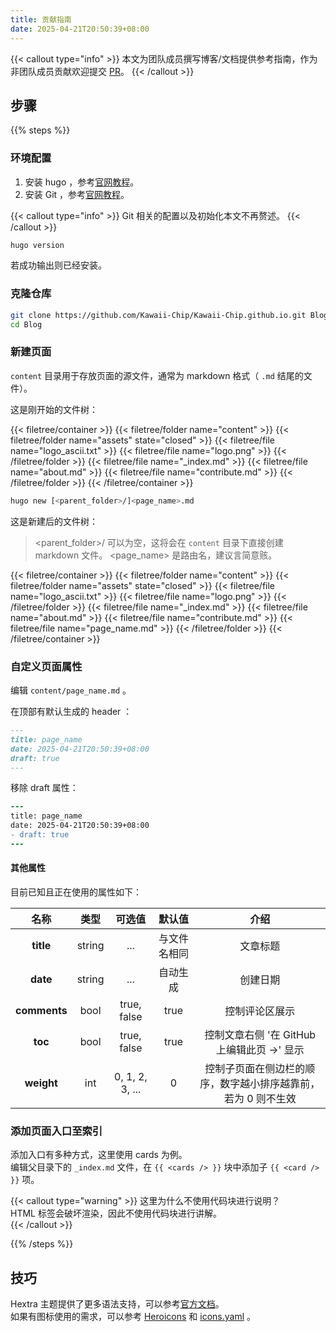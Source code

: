 ```yaml
---
title: 贡献指南
date: 2025-04-21T20:50:39+08:00
---
```


{{< callout type="info" >}}
  本文为团队成员撰写博客/文档提供参考指南，作为非团队成员贡献欢迎提交 [PR](https://github.com/Kawaii-Chip/Kawaii-Chip.github.io/pulls)。
{{< /callout >}}

## 步骤

{{% steps %}}

### 环境配置

1. 安装 hugo ，参考[官网教程](https://gohugo.io/installation/)。
2. 安装 Git ，参考[官网教程](https://git-scm.com/book/en/v2/Getting-Started-Installing-Git)。

{{< callout type="info" >}}
  Git 相关的配置以及初始化本文不再赘述。
{{< /callout >}}

```bash
hugo version
```

若成功输出则已经安装。

### 克隆仓库

```bash
git clone https://github.com/Kawaii-Chip/Kawaii-Chip.github.io.git Blog
cd Blog
```

### 新建页面

`content` 目录用于存放页面的源文件，通常为 markdown 格式（ `.md` 结尾的文件）。

这是刚开始的文件树：

{{< filetree/container >}}
  {{< filetree/folder name="content" >}}
    {{< filetree/folder name="assets" state="closed" >}}
      {{< filetree/file name="logo_ascii.txt" >}}
      {{< filetree/file name="logo.png" >}}
    {{< /filetree/folder >}}
    {{< filetree/file name="_index.md" >}}
    {{< filetree/file name="about.md" >}}
    {{< filetree/file name="contribute.md" >}}
  {{< /filetree/folder >}}
{{< /filetree/container >}}

```bash
hugo new [<parent_folder>/]<page_name>.md
```

这是新建后的文件树：

> <parent_folder>/ 可以为空，这将会在 `content` 目录下直接创建 markdown 文件。
> <page_name> 是路由名，建议言简意赅。

{{< filetree/container >}}
  {{< filetree/folder name="content" >}}
    {{< filetree/folder name="assets" state="closed" >}}
      {{< filetree/file name="logo_ascii.txt" >}}
      {{< filetree/file name="logo.png" >}}
    {{< /filetree/folder >}}
    {{< filetree/file name="_index.md" >}}
    {{< filetree/file name="about.md" >}}
    {{< filetree/file name="contribute.md" >}}
    {{< filetree/file name="page_name.md" >}}
  {{< /filetree/folder >}}
{{< /filetree/container >}}

### 自定义页面属性

编辑 `content/page_name.md` 。

在顶部有默认生成的 header ：

```markdown {filename="page_name.md",linenos=table}
---
title: page_name
date: 2025-04-21T20:50:39+08:00
draft: true
---
```

移除 draft 属性：

```diff {filename="page_name.md",linenos=table}
---
title: page_name
date: 2025-04-21T20:50:39+08:00
- draft: true
---
```

#### 其他属性

目前已知且正在使用的属性如下：

| 名称         | 类型   | 可选值          | 默认值       | 介绍                                                          |
|:------------:|:------:|:---------------:|:------------:|:-------------------------------------------------------------:|
| **title**    | string | ...             | 与文件名相同 | 文章标题                                                      |
| **date**     | string | ...             | 自动生成     | 创建日期                                                      |
| **comments** | bool   | true, false     | true         | 控制评论区展示                                                |
| **toc**      | bool   | true, false     | true         | 控制文章右侧 '在 GitHub 上编辑此页 →' 显示                              |
| **weight**   | int    | 0, 1, 2, 3, ... | 0            | 控制子页面在侧边栏的顺序，数字越小排序越靠前，若为 0 则不生效 |

### 添加页面入口至索引

添加入口有多种方式，这里使用 cards 为例。  
编辑父目录下的 `_index.md` 文件，在 `{{ <cards /> }}` 块中添加子 `{{ <card /> }}` 项。  

{{< callout type="warning" >}}
  这里为什么不使用代码块进行说明？  
  HTML 标签会破坏渲染，因此不使用代码块进行讲解。  
{{< /callout >}}

{{% /steps %}}

## 技巧

Hextra 主题提供了更多语法支持，可以参考[官方文档](https://imfing.github.io/hextra/zh-cn/docs/guide/)。  
如果有图标使用的需求，可以参考 [Heroicons](https://v1.heroicons.com/) 和 [icons.yaml](https://github.com/imfing/hextra/blob/main/data/icons.yaml) 。  
